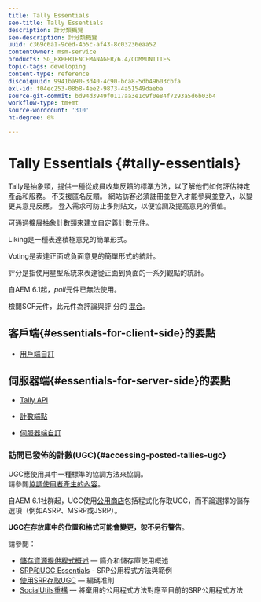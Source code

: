 ```yaml
---
title: Tally Essentials
seo-title: Tally Essentials
description: 計分類概覽
seo-description: 計分類概覽
uuid: c369c6a1-9ced-4b5c-af43-8c03236eaa52
contentOwner: msm-service
products: SG_EXPERIENCEMANAGER/6.4/COMMUNITIES
topic-tags: developing
content-type: reference
discoiquuid: 9941ba90-3d40-4c90-bca8-5db49603cbfa
exl-id: f04ec253-08b8-4ee2-9873-4a51549daeba
source-git-commit: bd94d3949f0117aa3e1c9f0e84f7293a5d6b03b4
workflow-type: tm+mt
source-wordcount: '310'
ht-degree: 0%

---
```


# Tally Essentials {#tally-essentials}

Tally是抽象類，提供一種從成員收集反饋的標準方法，以了解他們如何評估特定產品和服務。 不支援匿名反饋。 網站訪客必須註冊並登入才能參與並登入，以變更其意見反應。 登入需求可防止多則貼文，以便協調及提高意見的價值。

可通過擴展抽象計數類來建立自定義計數元件。

[](essentials-liking.md) Liking是一種表達積極意見的簡單形式。

[](essentials-voting.md) Voting是表達正面或負面意見的簡單形式的統計。

[](rating-basics.md) 評分是指使用星型系統來表達從正面到負面的一系列觀點的統計。

自AEM 6.1起，*poll*&#x200B;元件已無法使用。

[](reviews-basics.md) 檢閱SCF元件，此元件為評論與評 [](essentials-comments.md) 分的 [混合](rating-basics.md)。

## 客戶端{#essentials-for-client-side}的要點

* [用戶端自訂](client-customize.md)

## 伺服器端{#essentials-for-server-side}的要點

* [Tally API](https://helpx.adobe.com/experience-manager/6-4/sites/developing/using/reference-materials/javadoc/com/adobe/cq/social/tally/client/api/package-summary.html)

* [計數端點](https://helpx.adobe.com/experience-manager/6-4/sites/developing/using/reference-materials/javadoc/com/adobe/cq/social/tally/client/endpoints/package-summary.html)

* [伺服器端自訂](server-customize.md)

### 訪問已發佈的計數(UGC){#accessing-posted-tallies-ugc}

UGC應使用其中一種標準的協調方法來協調。\
請參閱[協調使用者產生的內容](moderate-ugc.md)。

自AEM 6.1社群起，UGC使用[公用商店](working-with-srp.md)包括程式化存取UGC，而不論選擇的儲存選項（例如ASRP、MSRP或JSRP）。

**UGC在存放庫中的位置和格式可能會變更，恕不另行警告**。

請參閱：

* [儲存資源提供程式概述](srp.md)  — 簡介和儲存庫使用概述
* [SRP和UGC Essentials](srp-and-ugc.md)  - SRP公用程式方法與範例
* [使用SRP存取UGC](accessing-ugc-with-srp.md)  — 編碼准則
* [SocialUtils重構](socialutils.md)  — 將棄用的公用程式方法對應至目前的SRP公用程式方法
